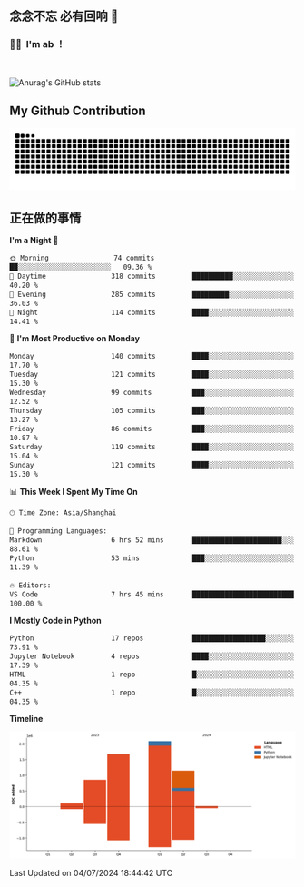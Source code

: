 ## 念念不忘 必有回响  👋
### 👨‍🔧&nbsp;&nbsp;I'm ab ！

<br>

![Anurag's GitHub stats](https://github-readme-stats.vercel.app/api?username=abinzzz&count_private=true&show_icons=true&theme=tokyonight)


## My Github Contribution
![](https://github.com/abinzzz/abinzzz/blob/output/github-contribution-grid-snake.svg)

## 正在做的事情

<!--START_SECTION:waka-->
**I'm a Night 🦉** 

```text
🌞 Morning                74 commits          ██░░░░░░░░░░░░░░░░░░░░░░░   09.36 % 
🌆 Daytime                318 commits         ██████████░░░░░░░░░░░░░░░   40.20 % 
🌃 Evening                285 commits         █████████░░░░░░░░░░░░░░░░   36.03 % 
🌙 Night                  114 commits         ████░░░░░░░░░░░░░░░░░░░░░   14.41 % 
```
📅 **I'm Most Productive on Monday** 

```text
Monday                   140 commits         ████░░░░░░░░░░░░░░░░░░░░░   17.70 % 
Tuesday                  121 commits         ████░░░░░░░░░░░░░░░░░░░░░   15.30 % 
Wednesday                99 commits          ███░░░░░░░░░░░░░░░░░░░░░░   12.52 % 
Thursday                 105 commits         ███░░░░░░░░░░░░░░░░░░░░░░   13.27 % 
Friday                   86 commits          ███░░░░░░░░░░░░░░░░░░░░░░   10.87 % 
Saturday                 119 commits         ████░░░░░░░░░░░░░░░░░░░░░   15.04 % 
Sunday                   121 commits         ████░░░░░░░░░░░░░░░░░░░░░   15.30 % 
```


📊 **This Week I Spent My Time On** 

```text
🕑︎ Time Zone: Asia/Shanghai

💬 Programming Languages: 
Markdown                 6 hrs 52 mins       ██████████████████████░░░   88.61 % 
Python                   53 mins             ███░░░░░░░░░░░░░░░░░░░░░░   11.39 % 

🔥 Editors: 
VS Code                  7 hrs 45 mins       █████████████████████████   100.00 % 
```

**I Mostly Code in Python** 

```text
Python                   17 repos            ██████████████████░░░░░░░   73.91 % 
Jupyter Notebook         4 repos             ████░░░░░░░░░░░░░░░░░░░░░   17.39 % 
HTML                     1 repo              █░░░░░░░░░░░░░░░░░░░░░░░░   04.35 % 
C++                      1 repo              █░░░░░░░░░░░░░░░░░░░░░░░░   04.35 % 
```



**Timeline**

![Lines of Code chart](https://raw.githubusercontent.com/abinzzz/abinzzz/main/assets/bar_graph.png)


 Last Updated on 04/07/2024 18:44:42 UTC
<!--END_SECTION:waka-->


